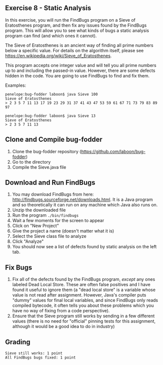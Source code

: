 ## Exercise 8 - Static Analysis

In this exercise, you will run the FindBugs program on a Sieve of Eratosthenes program, and then fix any issues found by the FindBugs program.  This will allow you to see what kinds of bugs a static analysis program can find (and which ones it cannot).

The Sieve of Eratosthenes is an ancient way of finding all prime numbers below a specific value.  For details on the algorithm itself, please see https://en.wikipedia.org/wiki/Sieve_of_Eratosthenes.

This program accepts one integer value and will tell you all prime numbers up to and including the passed-in value.  However, there are some defects hidden in the code.  You are going to use FindBugs to find and fix them.

Examples:

```
penelope:bug-fodder laboon$ java Sieve 100
Sieve of Eratosthenes
> 2 3 5 7 11 13 17 19 23 29 31 37 41 43 47 53 59 61 67 71 73 79 83 89 97

penelope:bug-fodder laboon$ java Sieve 13
Sieve of Eratosthenes
> 2 3 5 7 11 13
```

## Clone and Compile bug-fodder

1. Clone the bug-fodder repository (https://github.com/laboon/bug-fodder)
2. Go to the directory
3. Compile the Sieve.java file 

## Download and Run FindBugs

1. You may download FindBugs from here: http://findbugs.sourceforge.net/downloads.html.  It is a Java program and so theoretically it can run on any machine which Java also runs on.
2. Unzip the downloaded file
3. Run the program `./bin/findbugs`
4. Wait a few moments for the screen to appear
5. Click on "New Project"
6. Give the project a name (doesn't matter what it is)
7. Select the Sieve class file to analyze
8. Click "Analyze"
9. You should now see a list of defects found by static analysis on the left tab.  

## Fix Bugs

1. Fix all of the defects found by the FindBugs program, _except_ any ones labeled Dead Local Store.  These are often false positives and I have found it useful to ignore them (a "dead local store" is a variable whose value is not read after assignment.  However, Java's compiler puts "dummy" values for final local variables, and since FindBugs only reads compiled bytecode, it often tells you about these problems which you have no way of fixing from a code perspective).
2. Ensure that the Sieve program still works by sending in a few different values (there is no need for "official" pinning tests for this assignment, although it would be a good idea to do in industry)

## Grading

```
Sieve still works: 1 point
All FindBugs bugs fixed: 1 point
```